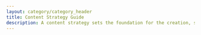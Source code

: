 ```yaml
---
layout: category/category_header
title: Content Strategy Guide
description: A content strategy sets the foundation for the creation, structure and governance of content.
---
```

